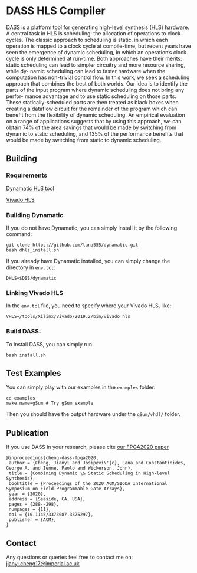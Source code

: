 # DASS HLS Compiler

DASS is a platform tool for generating high-level synthesis (HLS) hardware. A central task in HLS is scheduling: the allocation of operations to clock cycles. The classic approach to scheduling is static, in which each operation is mapped to a clock cycle at compile-time, but recent years have seen the emergence of dynamic scheduling, in which an operation’s clock cycle is only determined at run-time. Both approaches have their merits: static scheduling can lead to simpler circuitry and more resource sharing, while dy- namic scheduling can lead to faster hardware when the computation has non-trivial control flow.
In this work, we seek a scheduling approach that combines the best of both worlds. Our idea is to identify the parts of the input program where dynamic scheduling does not bring any perfor- mance advantage and to use static scheduling on those parts. These statically-scheduled parts are then treated as black boxes when creating a dataflow circuit for the remainder of the program which can benefit from the flexibility of dynamic scheduling.
An empirical evaluation on a range of applications suggests that by using this approach, we can obtain 74% of the area savings that would be made by switching from dynamic to static scheduling, and 135% of the performance benefits that would be made by switching from static to dynamic scheduling.

## Building 

### Requirements

[Dynamatic HLS tool](https://dynamatic.epfl.ch)

[Vivado HLS](https://www.xilinx.com/products/design-tools/vivado/integration/esl-design.html)

### Building Dynamatic

If you do not have Dynamatic, you can simply install it by the following command:
```
git clone https://github.com/lana555/dynamatic.git
bash dhls_install.sh
```
If you already have Dynamatic installed, you can simply change the directory in `env.tcl`:
```
DHLS=$DSS/dynamatic
```

### Linking Vivado HLS

In the `env.tcl` file, you need to specify where your Vivado HLS, like:
```
VHLS=/tools/Xilinx/Vivado/2019.2/bin/vivado_hls
```

### Build DASS:

To install DASS, you can simply run:
```
bash install.sh
```

## Test Examples

You can simply play with our examples in the `examples` folder:

```
cd examples
make name=gSum # Try gSum example
```

Then you should have the output hardware under the `gSum/vhdl/` folder.

## Publication

If you use DASS in your research, please cite [our FPGA2020 paper](https://jianyicheng.github.io/papers/JianyiFPGA20.pdf)

```
@inproceedings{cheng-dass-fpga2020,
 author = {Cheng, Jianyi and Josipovi\'{c}, Lana and Constantinides, George A. and Ienne, Paolo and Wickerson, John},
 title = {Combining Dynamic \& Static Scheduling in High-level Synthesis},
 booktitle = {Proceedings of the 2020 ACM/SIGDA International Symposium on Field-Programmable Gate Arrays},
 year = {2020},
 address = {Seaside, CA, USA},
 pages = {288--298},
 numpages = {11},
 doi = {10.1145/3373087.3375297},
 publisher = {ACM},
}
```

## Contact

Any questions or queries feel free to contact me on: jianyi.cheng17@imperial.ac.uk
